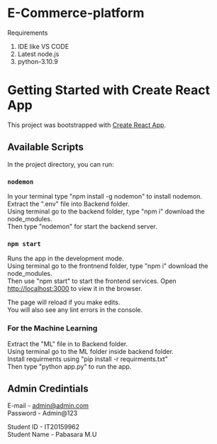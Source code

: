 # E-Commerce-platform

Requirements 
1. IDE like VS CODE
2. Latest node.js
3. python-3.10.9

# Getting Started with Create React App

This project was bootstrapped with [Create React App](https://github.com/facebook/create-react-app).

## Available Scripts

In the project directory, you can run:

### `nodemon`
In your terminal type "npm install -g nodemon" to install nodemon.\
Extract the ".env" file into Backend folder.\
Using terminal go to the backend folder, type "npm i" download the node_modules.\
Then type "nodemon" for start the backend server.


### `npm start`

Runs the app in the development mode.\
Using terminal go to the frontnend folder, type "npm i" download the node_modules.\
Then use "npm start" to start the frontend services.
Open [http://localhost:3000](http://localhost:3000) to view it in the browser.

The page will reload if you make edits.\
You will also see any lint errors in the console.


### For the Machine Learning 
Extract the "ML" file in to Backend folder.\
Using terminal go to the ML folder inside backend folder.\
Install requirments using "pip install -r requirments.txt"\
Then type "python app.py" to run the app.

## Admin Credintials
E-mail - admin@admin.com\
Password - Admin@123

Student ID - IT20159962\
Student Name - Pabasara M.U


